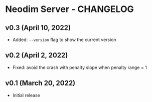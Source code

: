 # Neodim Server - CHANGELOG


## v0.3 (April 10, 2022)

- Added: `--version` flag to show the current version


## v0.2 (April 2, 2022)

- Fixed: avoid the crash with penalty slope when penalty range = 1


## v0.1 (March 20, 2022)

- Initial release
